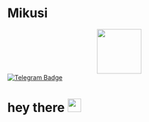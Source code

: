 # Mikusi
<div id="header" align="center">
  <img src="https://media2.giphy.com/media/v1.Y2lkPTc5MGI3NjExa213Z3RueGI0eDFzdTNzbW5xcndseXpiM3J2YzhkNXhhNjB2andlOSZlcD12MV9pbnRlcm5hbF9naWZfYnlfaWQmY3Q9Zw/78XCFBGOlS6keY1Bil/giphy.gif" width="100"/>
</div>
<div id="badges">
  <a href="https://t.me/@Puckpauka">
    <img src="https://img.shields.io/badge/my_telegram-blue" alt="Telegram Badge">
  </a>
  <div id="badges">
    <img src="https://komarev.com/ghpvc/?username=your-github-username&style=flat-square&color=blue" alt=""/>
      <h1>
        hey there
          <img src="https://media.giphy.com/media/hvRJCLFzcasrR4ia7z/giphy.gif" width="30px"/>
      </h1>
